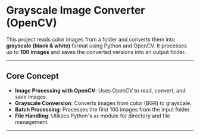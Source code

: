 # Grayscale Image Converter (OpenCV)

This project reads color images from a folder and converts them into **grayscale (black & white)** format using Python and OpenCV. It processes up to **100 images** and saves the converted versions into an output folder.

---

## Core Concept

- **Image Processing with OpenCV**: Uses OpenCV to read, convert, and save images.
- **Grayscale Conversion**: Converts images from color (BGR) to grayscale.
- **Batch Processing**: Processes the first 100 images from the input folder.
- **File Handling**: Utilizes Python's `os` module for directory and file management.

---


